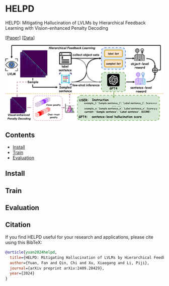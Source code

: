 # HELPD
HELPD: Mitigating Hallucination of LVLMs by Hierarchical Feedback Learning with Vision-enhanced Penalty Decoding

[[Paper](https://arxiv.org/abs/2409.20429)] [[Data]()]

![](framework.png)

## Contents
- [Install](#install)
- [Train](#train)
- [Evaluation](#evaluation)

## Install

## Train

## Evaluation

## Citation
If you find HELPD useful for your research and applications, please cite using this BibTeX:
```bibtex
@article{yuan2024helpd,
  title={HELPD: Mitigating Hallucination of LVLMs by Hierarchical Feedback Learning with Vision-enhanced Penalty Decoding},
  author={Yuan, Fan and Qin, Chi and Xu, Xiaogang and Li, Piji},
  journal={arXiv preprint arXiv:2409.20429},
  year={2024}
}
```
